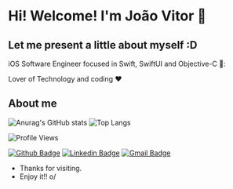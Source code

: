 # Hi! Welcome! I'm João Vitor 👋
## Let me present a little about myself :D

iOS Software Engineer focused in Swift, SwiftUI and Objective-C 📱:

Lover of Technology and coding :heart:

## About me 

![Anurag's GitHub stats](https://github-readme-stats.vercel.app/api?username=jovitorneves&show_icons=true&theme=transparent&rank_icon=github&show=reviews,discussions_started,discussions_answered,prs_merged,prs_merged_percentage)
![Top Langs](https://github-readme-stats.vercel.app/api/top-langs/?username=jovitorneves&layout=compact&theme=transparent)

![Profile Views](https://komarev.com/ghpvc/?username=jovitorneves)

[![Github Badge](https://img.shields.io/badge/-Github-000?style=flat-square&logo=Github&logoColor=white&link=https://github.com/jovitorneves)](https://github.com/jovitorneves)
[![Linkedin Badge](https://img.shields.io/badge/-LinkedIn-blue?style=flat-square&logo=Linkedin&logoColor=white&link=https://www.linkedin.com/in/vitorneves0/)](https://www.linkedin.com/in/vitorneves0/)
[![Gmail Badge](https://img.shields.io/badge/-Gmail-c14438?style=flat-square&logo=Gmail&logoColor=white&link=mailto:vitorneves.dev@gmail.com)](mailto:vitorneves.dev@gmail.com)

- Thanks for visiting. 
- Enjoy it!! o/
